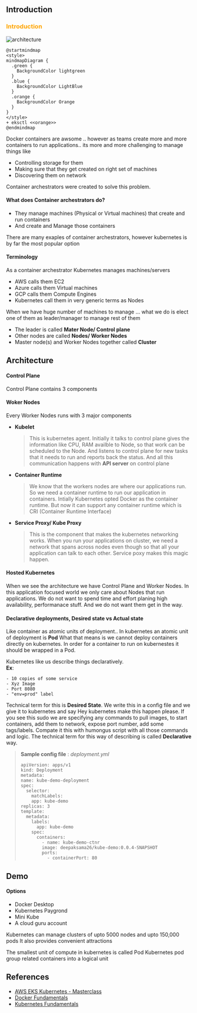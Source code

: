 
<style>
r { color: Red }
o { color: Orange }
g { color: Green }
</style>

## Introduction
### <o>Introduction

![architecture](design/architecture.drawio)
``` plantuml
@startmindmap
<style>
mindmapDiagram {
  .green {
    BackgroundColor lightgreen
  }
  .blue {
    BackgroundColor LightBlue
  }
  .orange {
    BackgroundColor Orange
  }
}
</style>
+ eksctl <<orange>>
@endmindmap
```


Docker containers are awsome .. however as teams create more and more containers to run applications.. its more and more challenging to manage things like
* Controlling storage for them
* Making sure that they get created on right set of machines
* Discovering them on network

 Container archestrators were created to solve this problem.

 #### What does Container archestrators do?
 * They manage machines (Physical or Virtual machines) that create and run containers
 * And create and Manage those containers

There are many exaples of container archestrators, however kubernetes is by far the most popular option

#### Terminology
As a container archestrator Kubernetes manages machines/servers

* AWS calls them EC2
* Azure calls them Virtual machines
* GCP calls them Compute Engines
* Kubernetes call them in very generic terms as Nodes

When we have huge number of machines to manage ... what we do is elect one of them as leader/manager to manage rest of them 
* The leader is called **Mater Node/ Control plane**
* Other nodes are called **Nodes/ Worker Nodes**
* Master node(s) and Worker Nodes together called **Cluster**

## Architecture

#### Control Plane
Control Plane contains 3 components

#### Woker Nodes
Every Worker Nodes runs with 3 major components
* **Kubelet**
  > This is kubernetes agent. Initially it talks to control plane gives the information like CPU, RAM availble to Node, so that work can be scheduled to the Node. And listens to control plane for new tasks that it needs to run and reports back the status. And all this communication happens with **API server** on control plane

* **Container Runtime**
  > We know that the workers nodes are where our applications run.  So we need a container runtime to run our application in containers.  Intially Kubernetes opted Docker as the container runtime. But now it can support any container runtime which is CRI (Container Runtime Interface)

* **Service Proxy/ Kube Proxy**
  > This is the component that makes the kubernetes networking works.  When you run your applications on cluster, we need a network that spans across nodes even though so that all your application can talk to each other. Service poxy makes this magic happen.

#### Hosted Kubernetes
When we see the architecture we have Control Plane and Worker Nodes.  In this application focused world we only care about Nodes that run applications.  We do not want to spend time and effort planing high availability, performanace stuff.  And we do not want them get in the way.


#### Declarative deployments, Desired state vs Actual state
Like container as atomic units of deployment.. In kubernetes an atomic unit of deployment is **Pod**
What that means is we cannot deploy containers directly on kubernetes. In order for a container to run on kubernestes it should be wrapped in a Pod.

Kubernetes like us describe things declaratively.  
**Ex**:  
```
- 10 copies of some service
- Xyz Image
- Port 8080
- "env=prod" label
```
Technical term for this is **Desired State**.  We write this in a config file and we give it to kubernetes and say Hey kubernetes make this happen please.
If you see this sudo we are specifying any commands to pull images, to start containers, add them to network, expose port number, add some tags/labels.  Compate it this with humongus script with all those commands and logic. The technical term for this way of describing is called **Declarative** way.

> **Sample config file** : _deployment.yml_
> ```
> apiVersion: apps/v1
> kind: Deployment
> metadata:
> name: kube-demo-deployment
> spec:
>   selector:
>     matchLabels:
>     app: kube-demo
> replicas: 3
> template:
>   metadata:
>     labels:
>       app: kube-demo
>     spec:
>       containers:
>         - name: kube-demo-ctnr
>         image: deepaksama26/kube-demo:0.0.4-SNAPSHOT
>         ports:
>           - containerPort: 80
> ```

## Demo

#### Options
* Docker Desktop
* Kubernetes Paygrond
* Mini Kube
* A cloud guru account












Kubernetes can manage clusters of upto 5000 nodes and upto 150,000 pods
It also provides convenient attractions

The smallest unit of compute in kubernetes is called Pod
Kubernetes pod group related containers into a logical unit






## References
* [AWS EKS Kubernetes - Masterclass](https://github.com/stacksimplify/aws-eks-kubernetes-masterclass)
* [Docker Fundamentals](https://github.com/stacksimplify/docker-fundamentals)
* [Kubernetes Fundamentals](https://github.com/stacksimplify/kubernetes-fundamentals)